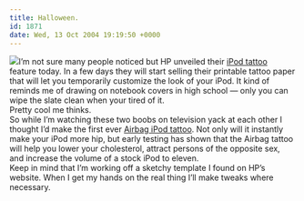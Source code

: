 ```yaml
---
title: Halloween.
id: 1871
date: Wed, 13 Oct 2004 19:19:50 +0000
---
```


[![](http://www.airbagindustries.com/images/tattoo.jpg)](http://www.airbagindustries.com/bucket/airbag_tattoo.pdf)I’m not sure many people noticed but HP unveiled their [iPod tattoo](http://h10049.www1.hp.com/music/us/en/index_flash.jsp) feature today. In a few days they will start selling their printable tattoo paper that will let you temporarily customize the look of your iPod. It kind of reminds me of drawing on notebook covers in high school — only you can wipe the slate clean when your tired of it.  
 Pretty cool me thinks.  
 So while I’m watching these two boobs on television yack at each other I thought I’d make the first ever [Airbag iPod tattoo](http://www.airbagindustries.com/bucket/airbag_tattoo.pdf). Not only will it instantly make your iPod more hip, but early testing has shown that the Airbag tattoo will help you lower your cholesterol, attract persons of the opposite sex, and increase the volume of a stock iPod to eleven.  
 Keep in mind that I’m working off a sketchy template I found on HP’s website. When I get my hands on the real thing I’ll make tweaks where necessary.


